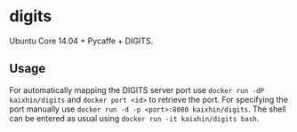 digits
======
Ubuntu Core 14.04 + Pycaffe + DIGITS.

Usage
-----
For automatically mapping the DIGITS server port use `docker run -dP kaixhin/digits` and `docker port <id>` to retrieve the port.
For specifying the port manually use `docker run -d -p <port>:8080 kaixhin/digits`.
The shell can be entered as usual using `docker run -it kaixhin/digits bash`.
